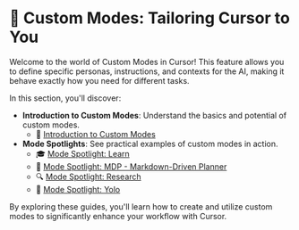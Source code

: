 # 🎨 Custom Modes: Tailoring Cursor to You

Welcome to the world of Custom Modes in Cursor! This feature allows you to define specific personas, instructions, and contexts for the AI, making it behave exactly how you need for different tasks.

In this section, you'll discover:

-   **Introduction to Custom Modes**: Understand the basics and potential of custom modes.
    -   🚀 [Introduction to Custom Modes](./04a-Introduction-to-Custom-Modes.md)
-   **Mode Spotlights**: See practical examples of custom modes in action.
    -   🎓 [Mode Spotlight: Learn](./04b-Mode-Spotlight-Learn.md)
    -   📝 [Mode Spotlight: MDP - Markdown-Driven Planner](./04c-Mode-Spotlight-MDP.md)
    -   🔍 [Mode Spotlight: Research](./04d-Mode-Spotlight-Research.md)
    -   🤪 [Mode Spotlight: Yolo](./04e-Mode-Spotlight-Yolo.md)

By exploring these guides, you'll learn how to create and utilize custom modes to significantly enhance your workflow with Cursor. 